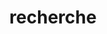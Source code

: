 ---
title: "recherche" 
layout: "search" 
url: "/fr/search"
# description: "Description for Search"
summary: "recherche"
placeholder: "texte d'espace réservé dans la zone de saisie de recherche"
---